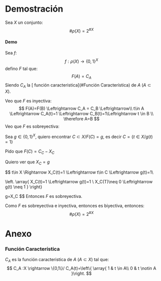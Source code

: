 # Demostración

Sea $X$ un conjunto:
$$
\#\rho(X)=2^{\#X}
$$


#### Demo

Sea $f$:
$$
f:\rho(X) \rightarrow\{0,1\}^X
$$
defino $F$ tal que:
$$
F(A)=C_A
$$
Siendo $C_A$ la [ función caracteristica](#Función Característica) de $A~(A\subset X)$.

Veo que $F$ es inyectiva:
$$
F(A)=F(B) \Leftrightarrow C_A = C_B \Leftrightarrow\\
t\in A \Leftrightarrow C_A(t)=1 \Leftrightarrow C_B(t)=1\Leftrightarrow t \in B \\
\therefore A=B
$$
Veo que $F$ es sobreyectiva:

Sea $g \in \{0,1\}^X$, quiero encontrar $C \subset X / F(C) = g$, es decir $C=\{t\in X/g(t)=1\}$

Pido que $F(C) = C_C-X_C$

Quiero ver que $X_C = g$

$$
t\in X \Rightarrow X_C(t)=1 \Leftrightarrow t\in C \Leftrightarrow g(t)=1\\

\left.
	\array{
		X_C(t)=1 \Leftrightarrow g(t)=1 \\
		X_C(T)\neq 0 \Leftrightarrow g(t) \neq 1
	}
\right\}

g=X_C
$$
Entonces $F$ es sobreyectiva.

Como $F$ es sobreyectiva e inyectiva, entonces es biyectiva, entonces:
$$
\#\rho(X)=2^{\#X}
$$

# Anexo

### Función Característica

$C_A$ es la función caracteristica de $A~(A\subset X )$  tal que:
$$
C_A :X \rightarrow \{0,1\}/ C_A(t)=\left\{	\array{		1 & t \in A\\		0 & t \notin A	}\right.
$$
